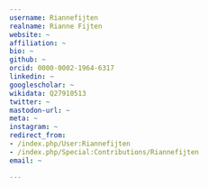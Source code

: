 ```yaml
---
username: Riannefijten
realname: Rianne Fijten
website: ~
affiliation: ~
bio: ~
github: ~
orcid: 0000-0002-1964-6317
linkedin: ~
googlescholar: ~
wikidata: Q27910513
twitter: ~
mastodon-url: ~
meta: ~
instagram: ~
redirect_from:
- /index.php/User:Riannefijten
- /index.php/Special:Contributions/Riannefijten
email: ~

---
```

